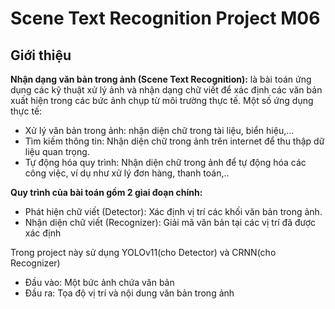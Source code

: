 # Scene Text Recognition Project M06

## Giới thiệu
**Nhận dạng văn bản trong ảnh (Scene Text Recognition):** là bài toán ứng dụng các kỹ thuật xử lý ảnh và nhận dạng chữ viết để xác định các văn bản xuất hiện trong các bức ảnh chụp từ môi trường thực tế.
Một số ứng dụng thực tế: 
- Xử lý văn bản trong ảnh: nhận diện chữ trong tài liệu, biển hiệu,...
- Tìm kiếm thông tin: Nhận diện chữ trong ảnh trên internet để thu thập dữ liệu quan trọng.
- Tự động hóa quy trình: Nhận diện chữ trong ảnh để tự động hóa các công việc, ví dụ như xử lý đơn hàng, thanh toán,..

**Quy trình của bài toán gồm 2 giai đoạn chính:**
- Phát hiện chữ viết (Detector): Xác định vị trí các khối văn bản trong ảnh.
- Nhận diện chữ viết (Recognizer): Giải mã văn bản tại các vị trí đã được xác định

Trong project này sử dụng YOLOv11(cho Detector) và CRNN(cho Recognizer)
- Đầu vào: Một bức ảnh chứa văn bản
- Đầu ra: Tọa độ vị trí và nội dung văn bản trong ảnh